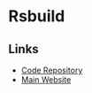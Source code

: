 # Rsbuild

## Links

- [Code Repository](https://github.com/web-infra-dev/rsbuild)
- [Main Website](https://rsbuild.dev)
